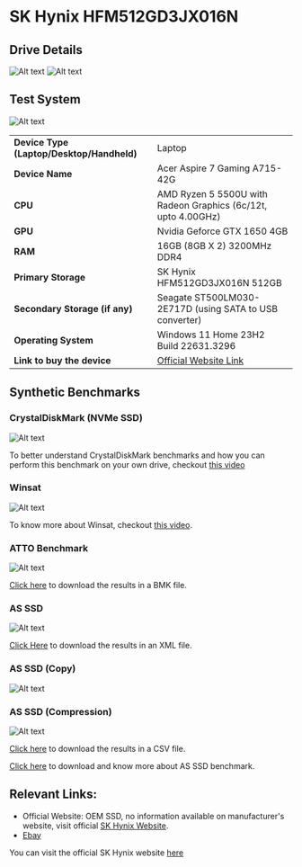 # SK Hynix HFM512GD3JX016N

## Drive Details
![Alt text](s-l1600-2.jpg)
![Alt text](image-1.png)

## Test System

![Alt text](<hwinfo system summary.png>)

|                                           |                                                                                                                                           |
|-------------------------------------------|-------------------------------------------------------------------------------------------------------------------------------------------|
| **Device Type (Laptop/Desktop/Handheld)** | Laptop                                                                                                                                    |
| **Device Name**                           | Acer Aspire 7 Gaming A715-42G                                                                                                             |
| **CPU**                                   | AMD Ryzen 5 5500U with Radeon Graphics (6c/12t, upto 4.00GHz)                                                                             |
| **GPU**                                   | Nvidia Geforce GTX 1650 4GB                                                                                                               |
| **RAM**                                   | 16GB (8GB X 2) 3200MHz DDR4                                                                                                               |
| **Primary Storage**                       | SK Hynix HFM512GD3JX016N 512GB                                                                                                            |
| **Secondary Storage (if any)**            | Seagate ST500LM030-2E717D (using SATA to USB converter)                                                                                   |
| **Operating System**                      | Windows 11 Home  23H2 Build 22631.3296                                                                                                                    |
| **Link to buy the device**                | [Official Website Link](https://store.acer.com/en-in/laptops/gaming/acer-aspire7-gaming-laptop-amd-ryzen5-5500u-a715-42g-nvidia-gtx-1651) |


## Synthetic Benchmarks

### CrystalDiskMark (NVMe SSD)

![Alt text](<Screenshot 2024-01-28 122358-1.png>)

To better understand CrystalDiskMark benchmarks and how you can perform this benchmark on your own drive, checkout [this video](https://www.youtube.com/watch?v=JI8QS74Xz38)

### Winsat

![Alt text](winsat.png)

To know more about Winsat, checkout [this video](https://www.youtube.com/watch?v=WQtMwOkaQLg).

### ATTO Benchmark

![Alt text](<ATTO HFM512GD3JX016N.jpg>)

[Click here](https://drive.google.com/file/d/1CO9HdjIZOMQv9eEuds7fPiyCJ6zjos9z/view?usp=sharing) to download the results in a BMK file.

### AS SSD

![Alt text](<as-ssd-bench HFM512GD3JX016N 27-03-2024 14-19-13.png>)

[Click Here](https://drive.google.com/file/d/17RcVJ7rpCVRppKBu4MkSCY8aM4rwiKiB/view?usp=sharing) to download the results in an XML file.

### AS SSD (Copy)

![Alt text](<as-copy-bench HFM512GD3JX016N 27-03-2024 14-16-55.png>)

### AS SSD (Compression)

![Alt text](<as-compr-bench HFM512GD3JX016N 27-03-2024 14-17-32.png>)

[Click here](https://drive.google.com/file/d/1RFh1YJEFpet1y4V1m9cd6_Hseh2m5sIp/view?usp=sharing) to download the results in a CSV file.

[Click here](https://www.techspot.com/downloads/6014-as-ssd-benchmark.html) to download and know more about AS SSD benchmark.

## Relevant Links:
 - Official Website: OEM SSD, no information available on manufacturer's website, visit official [SK Hynix Website](https://ssd.skhynix.com/).
 - [Ebay](https://www.ebay.com/sch/i.html?_from=R40&_nkw=SK+Hynix+HFM512GD3JX016N&_sacat=0)

You can visit the official SK Hynix website [here](https://ssd.skhynix.com/)
